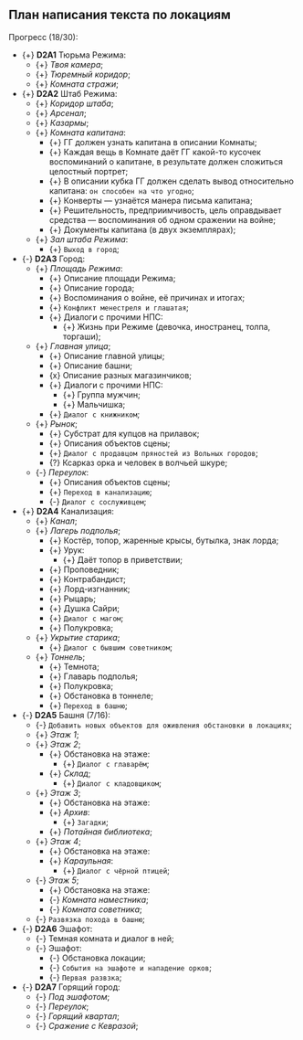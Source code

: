 ## План написания текста по локациям
Прогресс (18/30):

   * {+} **D2A1** Тюрьма Режима:
      * {+} *Твоя камера*;
      * {+} *Тюремный коридор*;
      * {+} *Комната стражи*;
   * {+} **D2A2** Штаб Режима:
      * {+} *Коридор штаба*;
      * {+} *Арсенал*;
      * {+} *Казармы*;
      * {+} *Комната капитана*:
         * {+} ГГ должен узнать капитана в описании Комнаты;
         * {+} Каждая вещь в Комнате даёт ГГ какой-то кусочек воспоминаний о капитане, в результате должен сложиться целостный портрет;
         * {+} В описании кубка ГГ должен сделать вывод относительно капитана: `он способен на что угодно`;
         * {+} Конверты &mdash; узнаётся манера письма капитана;
         * {+} Решительность, предприимчивость, цель оправдывает средства &mdash; воспоминания об одном сражении на войне;
         * {+} Документы капитана (в двух экземплярах);
      * {+} *Зал штаба Режима*:
         * {+} `Выход в город`;
   * {-} **D2A3** Город:
      * {+} *Площадь Режима*:
         * {+} Описание площади Режима;
         * {+} Описание города;
         * {+} Воспоминания о войне, её причинах и итогах;
         * {+} `Конфликт менестреля и глашатая`;
         * {+} Диалоги с прочими НПС:
            * {+} Жизнь при Режиме (девочка, иностранец, толпа, торгаши);
      * {+} *Главная улица*;
         * {+} Описание главной улицы;
         * {+} Описание башни;
         * {x} Описание разных магазинчиков;
         * {+} Диалоги с прочими НПС:
            * {+} Группа мужчин;
            * {+} Мальчишка;
         * {+} `Диалог с книжником`;
      * {+} *Рынок*;
         * {+} Субстрат для купцов на прилавок;
         * {+} Описания объектов сцены;
         * {+} `Диалог с продавцом пряностей из Вольных городов`;
         * {?} Ксарказ орка и человек в волчьей шкуре;
      * {-} *Переулок*:
         * {+} Описания объектов сцены;
         * {+} `Переход в канализацию`;
         * {-} `Диалог с сослуживцем`;
   * {+} **D2A4** Канализация:
      * {+} *Канал*;
      * {+} *Лагерь подполья*;
         * {+} Костёр, топор, жаренные крысы, бутылка, знак лорда;
         * {+} Урук:
            * {+} Даёт топор в приветствии;
         * {+} Проповедник;
         * {+} Контрабандист;
         * {+} Лорд-изгнанник;
         * {+} Рыцарь;
         * {+} Душка Сайри;
         * {+} `Диалог с магом`;
         * {+} Полукровка;
      * {+} *Укрытие старика*;
         * {+} `Диалог с бывшим советником`;
      * {+} *Тоннель*;
         * {+} Темнота;
         * {+} Главарь подполья;
         * {+} Полукровка;
         * {+} Обстановка в тоннеле;
         * {+} `Переход в башню`;
   * {-} **D2A5** Башня (7/16):
      * {-} `Добавить новых объектов для оживления обстановки в локациях`;
      * {+} *Этаж 1*;
      * {+} *Этаж 2*;
         * {+} Обстановка на этаже:
            * {+} `Диалог с главарём`;
         * {+} *Склад*;
           * {+} `Диалог с кладовщиком`;
      * {+} *Этаж 3*;
         * {+} Обстановка на этаже:
         * {+} *Архив*:
            * {+} `Загадки`;
         * {+} *Потайная библиотека*;
      * {+} *Этаж 4*;
         * {+} Обстановка на этаже:
         * {+} *Караульная*:
            * {+} `Диалог с чёрной птицей`;
      * {-} *Этаж 5*;
         * {+} Обстановка на этаже:
         * {-} *Комната наместника*;
         * {-} *Комната советника*;
      * {-} `Развязка похода в башню`;
   * {-} **D2A6** Эшафот:
      * {-} Темная комната и диалог в ней;
      * {-} Эшафот:
         * {-} Обстановка локации;
         * {-} `События на эшафоте и нападение орков`;
         * {-} `Первая развзка`;
   * {-} **D2A7** Горящий город:
      * {-} *Под эшафотом*;
      * {-} *Переулок*;
      * {-} *Горящий квартал*;
      * {-} *Сражение с Кевразой*;
